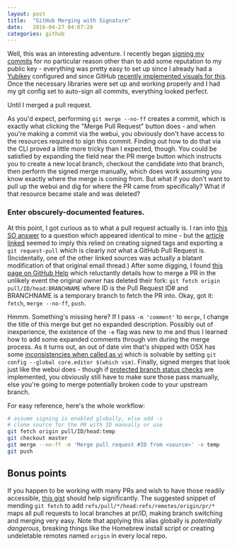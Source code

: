```yaml
---
layout: post
title:  "GitHub Merging with Signature"
date:   2016-04-27 04:07:28
categories: github
---
```


Well, this was an interesting adventure.  I recently began [signing my commits](https://git-scm.com/book/en/v2/Git-Tools-Signing-Your-Work) for no particular reason other than to add some reputation to my public key - everything was pretty easy to set up since I already had a [Yubikey](https://www.yubico.com/products/yubikey-hardware/) configured and since GitHub [recently implemented visuals for this](https://github.com/blog/2144-gpg-signature-verification).  Once the necessary libraries were set up and working properly and I had my git config set to auto-sign all commits, everything looked perfect.

Until I merged a pull request.

As you'd expect, performing `git merge --no-ff` creates a commit, which is exactly what clicking the "Merge Pull Request" button does - and when you're making a commit via the webui, you obviously don't have access to the resources required to sign this commit.  Finding out how to do that via the CLI proved a little more tricky than I expected, though.  You could be satisfied by expanding the field near the PR merge button which instructs you to create a new local branch, checkout the candidate into that branch, then perform the signed merge manually, which does work assuming you know exactly where the merge is coming from.  But what if you don't want to pull up the webui and dig for where the PR came from specifically?  What if that resource became stale and was deleted?

### Enter obscurely-documented features.

At this point, I got curious as to what a pull request actually is.  I ran into [this SO answer](http://stackoverflow.com/a/24090258) to a question which appeared identical to mine - but the [article linked](https://github.com/git/git/blob/master/Documentation/howto/using-signed-tag-in-pull-request.txt) seemed to imply this relied on creating signed tags and exporting a `git request-pull` which is clearly _not_ what a GitHub Pull Request is.  (Incidentally, one of the other linked sources was actually a blatant modification of that original email thread.)  After some digging, I found [this page on GitHub Help](https://help.github.com/articles/checking-out-pull-requests-locally/) which reluctantly details how to merge a PR in the unlikely event the original owner has deleted their fork: `git fetch origin pull/ID/head:BRANCHNAME` where ID is the Pull Request ID# and BRANCHNAME is a temporary branch to fetch the PR into.  Okay, got it: `fetch`, `merge --no-ff`, `push`.

Hmmm. Something's missing here? If I pass `-m 'comment'` to `merge`, I change the title of this merge but get no expanded description.  Possibly out of inexperience, the existence of the `-e` flag was new to me and thus I learned how to add some expanded comments through vim during the merge process.  As it turns out, an out of date vim that's shipped with OSX has some [inconsistencies when called as vi](https://github.com/VundleVim/Vundle.vim/issues/167#issuecomment-55700048) which is solvable by setting `git config --global core.editor $(which vim)`.  Finally, signed merges that look just like the webui does - though if [protected branch status checks](https://help.github.com/articles/about-required-status-checks/) are implemented, you obviously still have to make sure those pass manually, else you're going to merge potentially broken code to your upstream branch.

For easy reference, here's the whole workflow:

```bash
# assume signing is enabled globally, else add -s
# clone source for the PR with ID manually or use
git fetch origin pull/ID/head:temp
git checkout master
git merge --no-ff -m 'Merge pull request #ID from <source>' -e temp
git push
```

## Bonus points

If you happen to be working with many PRs and wish to have those readily accessible, [this gist](https://gist.github.com/piscisaureus/3342247) should help significantly. The suggested snippet of mending `git fetch` to add `refs/pull/*/head:refs/remotes/origin/pr/*` maps all pull requests to local branches at pr/ID, making branch switching and merging very easy.  Note that applying this alias globally is _potentially dangerous_, breaking things like the Homebrew install script or creating undeletable remotes named `origin` in every local repo.